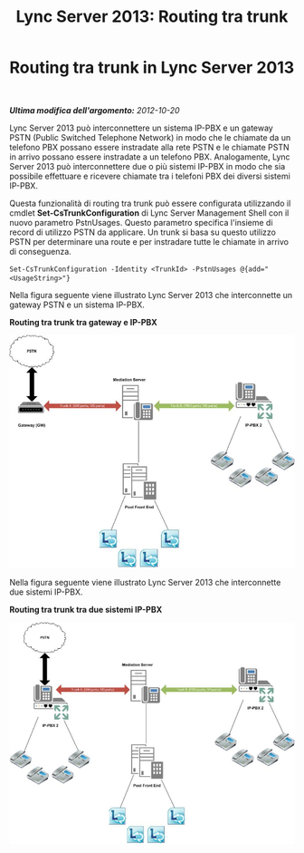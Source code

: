﻿---
title: 'Lync Server 2013: Routing tra trunk'
TOCTitle: Routing tra trunk
ms:assetid: d3a33b4a-8bf4-4a8c-a371-8ef79e740780
ms:mtpsurl: https://technet.microsoft.com/it-it/library/JJ205272(v=OCS.15)
ms:contentKeyID: 49302068
ms.date: 08/24/2015
mtps_version: v=OCS.15
ms.translationtype: HT
---

# Routing tra trunk in Lync Server 2013

 

_**Ultima modifica dell'argomento:** 2012-10-20_

Lync Server 2013 può interconnettere un sistema IP-PBX e un gateway PSTN (Public Switched Telephone Network) in modo che le chiamate da un telefono PBX possano essere instradate alla rete PSTN e le chiamate PSTN in arrivo possano essere instradate a un telefono PBX. Analogamente, Lync Server 2013 può interconnettere due o più sistemi IP-PBX in modo che sia possibile effettuare e ricevere chiamate tra i telefoni PBX dei diversi sistemi IP-PBX.

Questa funzionalità di routing tra trunk può essere configurata utilizzando il cmdlet **Set-CsTrunkConfiguration** di Lync Server Management Shell con il nuovo parametro PstnUsages. Questo parametro specifica l'insieme di record di utilizzo PSTN da applicare. Un trunk si basa su questo utilizzo PSTN per determinare una route e per instradare tutte le chiamate in arrivo di conseguenza.

    Set-CsTrunkConfiguration -Identity <TrunkId> -PstnUsages @{add="<UsageString>"}

Nella figura seguente viene illustrato Lync Server 2013 che interconnette un gateway PSTN e un sistema IP-PBX.

**Routing tra trunk tra gateway e IP-PBX**

![Diagramma delle connessioni tra Lync Server e gateway PSTN/IP-PBX](images/JJ721940.cc3858ca-2ee3-4d51-8a51-db078366b50b(OCS.15).jpg "Diagramma delle connessioni tra Lync Server e gateway PSTN/IP-PBX")

Nella figura seguente viene illustrato Lync Server 2013 che interconnette due sistemi IP-PBX.

**Routing tra trunk tra due sistemi IP-PBX**

![Diagramma delle interconnessioni tra Lync Server e sistemi IP-PAX](images/JJ721940.6ba18ec9-df70-498a-9cf7-7fc41e5ec432(OCS.15).jpg "Diagramma delle interconnessioni tra Lync Server e sistemi IP-PAX")

